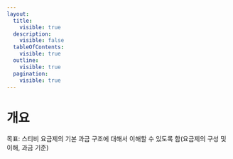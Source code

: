 ```yaml
---
layout:
  title:
    visible: true
  description:
    visible: false
  tableOfContents:
    visible: true
  outline:
    visible: true
  pagination:
    visible: true
---
```


# 개요

목표: 스티비 요금제의 기본 과금 구조에 대해서 이해할 수 있도록 함(요금제의 구성 및 이해, 과금 기준)

